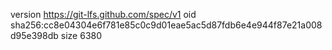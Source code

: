 version https://git-lfs.github.com/spec/v1
oid sha256:cc8e04304e6f781e85c0c9d01eae5ac5d87fdb6e4e944f87e21a008d95e398db
size 6380
